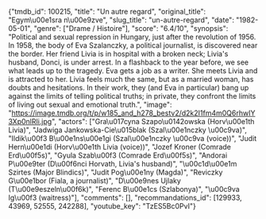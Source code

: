 {"tmdb_id": 100215, "title": "Un autre regard", "original_title": "Egym\u00e1sra n\u00e9zve", "slug_title": "un-autre-regard", "date": "1982-05-01", "genre": ["Drame / Histoire"], "score": "6.4/10", "synopsis": "Political and sexual repression in Hungary, just after the revolution of 1956. In 1958, the body of Eva Szalanczky, a political journalist, is discovered near the border. Her friend Livia is in hospital with a broken neck; Livia's husband, Donci, is under arrest. In a flashback to the year before, we see what leads up to the tragedy. Eva gets a job as a writer. She meets Livia and is attracted to her. Livia feels much the same, but as a married woman, has doubts and hesitations. In their work, they (and Eva in particular) bang up against the limits of telling political truths; in private, they confront the limits of living out sexual and emotional truth.", "image": "https://image.tmdb.org/t/p/w185_and_h278_bestv2/d2k2I1fm4m0Q6rhwIY3Xp0nlRli.jpg", "actors": ["Gra\u017cyna Szapo\u0142owska (Horv\u00e1th Livia)", "Jadwiga Jankowska-Cie\u015blak (Szal\u00e1nczky \u00c9va)", "Ildik\u00f3 B\u00e1ns\u00e1gi (Szal\u00e1nczky \u00c9va (voice))", "Judit Hern\u00e1di (Horv\u00e1th Livia (voice))", "Jozef Kroner (Comrade Erd\u00f5s)", "Gyula Szab\u00f3 (Comrade Erd\u00f5s)", "Andorai P\u00e9ter (D\u00f6nci Horvath, Livia's husband)", "\u00c1d\u00e1m Szirtes (Major Blindics)", "Judit Pog\u00e1ny (Magda)", "Reviczky G\u00e1bor (Fiala, a journalist)", "D\u00e9nes Ujlaky (T\u00e9eszeln\u00f6k)", "Ferenc B\u00e1cs (Szlabonya)", "\u00c9va Ig\u00f3 (waitress)"], "comments": [], "recommandations_id": [129933, 43969, 52555, 242288], "youtube_key": "TzES5Bc0PvI"}